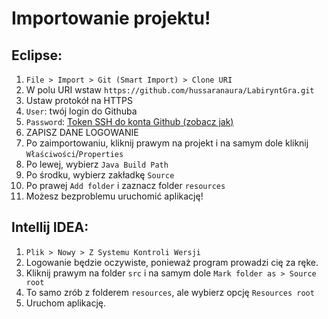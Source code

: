 # Importowanie projektu!

## Eclipse:
1. `File > Import > Git (Smart Import) > Clone URI`
2. W polu URI wstaw `https://github.com/hussaranaura/LabiryntGra.git`
3. Ustaw protokół na HTTPS
4. `User`: twój login do Githuba
5. `Password`: [Token SSH do konta Github (zobacz jak)](https://github.com/settings/tokens)
6. ZAPISZ DANE LOGOWANIE
7. Po zaimportowaniu, kliknij prawym na projekt i na samym dole kliknij `Właściwości`/`Properties`
8. Po lewej, wybierz `Java Build Path`
9. Po środku, wybierz zakładkę `Source`
10. Po prawej `Add folder` i zaznacz folder `resources`
11. Możesz bezproblemu uruchomić aplikację!

## Intellij IDEA:
1. `Plik > Nowy > Z Systemu Kontroli Wersji`
2. Logowanie będzie oczywiste, ponieważ program prowadzi cię za ręke.
3. Kliknij prawym na folder `src` i na samym dole `Mark folder as > Source root`
4. To samo zrób z folderem `resources`, ale wybierz opcję `Resources root`
5. Uruchom aplikację.
